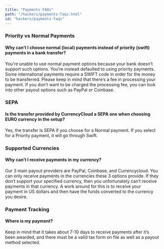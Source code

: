 ```yaml
---
title: "Payments FAQs"
path: "/hackers/payments-faqs.html"
id: "hackers/payments-faqs"
---
```


### Priority vs Normal Payments
#### Why can’t I choose normal (local) payments instead of priority (swift) payments in a bank transfer?
You’re unable to use normal payment options because your bank doesn’t support such options. You’re instead defaulted to using priority payments. Some international payments require a SWIFT code in order for the money to be transferred. Please keep in mind that there’s a fee in processing your payment. If you don’t want to be charged the processing fee, you can look into other payout options such as PayPal or Coinbase. 

### SEPA
#### Is the transfer provided by CurrencyCloud a SEPA one when choosing EURO currency in the setup? 
Yes, the transfer is SEPA if you choose for a Normal payment. If you select for a Priority payment, it will go through Swift.

### Supported Currencies
#### Why can’t I receive payments in my currency?
Our 3 main payout providers are PayPal, Coinbase, and Currencycloud. You can only receive payments in the currencies these 3 options provide. If they don’t support your specified currency, then you unfortunately can’t receive payments in that currency. A work around for this is to receive your payment in US dollars and then have the funds converted to the currency you desire. 

### Payment Tracking
#### Where is my payment?
Keep in mind that it takes about 7-10 days to receive payments after it’s been awarded, and there must be a valid tax form on file as well as a payout method selected.
